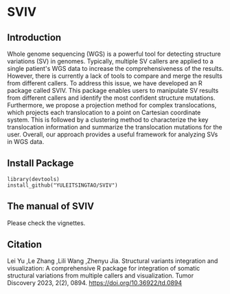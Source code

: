 # SVIV

## Introduction

Whole genome sequencing (WGS) is a powerful tool for detecting structure variations (SV) in genomes. Typically, multiple SV callers are applied to a single patient's WGS data to increase the comprehensiveness of the results. However, there is currently a lack of tools to compare and merge the results from different callers. To address this issue, we have developed an R package called SVIV. This package enables users to manipulate SV results from different callers and identify the most confident structure mutations. Furthermore, we propose a projection method for complex translocations, which projects each translocation to a point on Cartesian coordinate system. This is followed by a clustering method to characterize the key translocation information and summarize the translocation mutations for the user. Overall, our approach provides a useful framework for analyzing SVs in WGS data.

## Install Package

```
library(devtools)
install_github("YULEITSINGTAO/SVIV")
```

## The manual of SVIV
Please check the vignettes. 

## Citation

Lei Yu ,Le Zhang ,Lili Wang ,Zhenyu Jia. Structural variants integration and visualization: A comprehensive R package for integration of somatic structural variations from multiple callers and visualization. Tumor Discovery 2023, 2(2), 0894. https://doi.org/10.36922/td.0894